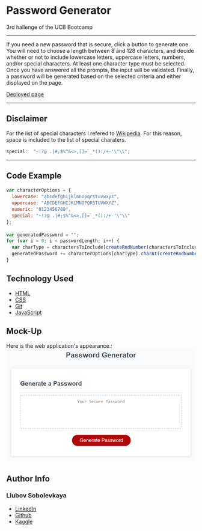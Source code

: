 # Password Generator
3rd hallenge of the UCB Bootcamp 

_______________________

If you need a new password that is secure, click a button to generate one. You will need to choose a length between 8 and 128 characters, and decide whether or not to include lowercase letters, uppercase letters, numbers, and/or special characters. At least one character type must be selected. Once you have answered all the prompts, the input will be validated. Finally, a password will be generated based on the selected criteria and either displayed on the page.


[Deployed page](https://liubovsobolevskaya.github.io/password_generator/)
__________________________

## Disclaimer

For the list of special characters I refered to [Wikipedia]( https://en.wikipedia.org/wiki/List_of_special_characters_for_passwords). For this reason, space is included to the list of special charaters. 

```javascript
special:  "~!?@ .|#;$%^&<>,[]=`_*():/+-'\"\\";
```
__________________________
## Code Example
```javascript
var characterOptions = {
  lowercase: "abcdefghijklmnopqrstuvwxyz",
  uppercase: "ABCDEFGHIJKLMNOPQRSTUVWXYZ",
  numeric: "0123456789",
  special: "~!?@ .|#;$%^&<>,[]=`_*():/+-'\"\\" 
};

var generatedPassword = "";
for (var i = 0; i < passwordLength; i++) {
  var charType = charactersToInclude[createRndNumber(charactersToInclude.length)];
  generatedPassword += characterOptions[charType].charAt(createRndNumber(characterOptions[charType].length));
}


```
## Technology Used 

* [HTML](https://developer.mozilla.org/en-US/docs/Web/HTML)
* [CSS](https://developer.mozilla.org/en-US/docs/Web/CSS)      
* [Git](https://git-scm.com/)     
* [JavaScript](https://www.javascript.com/)

## Mock-Up

Here is the web application's appearance.:
![](./assets/03-javascript-challenge-demo.png)

## Author Info

### Liubov Sobolevkaya
* [LinkedIn](https://www.linkedin.com/in/liubov-sobolevskaya-45756a101/)
* [Github](https://github.com/LiubovSobolevskaya)
* [Kaggle](https://www.kaggle.com/lyubovsobolevskaya)
